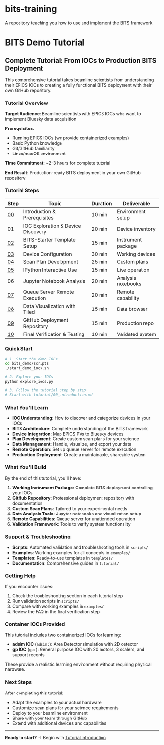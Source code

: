 # bits-training
A repository teaching you how to use and implement the BITS framework
# BITS Demo Tutorial

## Complete Tutorial: From IOCs to Production BITS Deployment

This comprehensive tutorial takes beamline scientists from understanding their EPICS IOCs to creating a fully functional BITS deployment with their own GitHub repository.

### Tutorial Overview

**Target Audience**: Beamline scientists with EPICS IOCs who want to implement Bluesky data acquisition

**Prerequisites**:
- Running EPICS IOCs (we provide containerized examples)
- Basic Python knowledge
- Git/GitHub familiarity
- Linux/macOS environment

**Time Commitment**: ~2-3 hours for complete tutorial

**End Result**: Production-ready BITS deployment in your own GitHub repository

### Tutorial Steps

| Step | Topic | Duration | Deliverable |
|------|-------|----------|-------------|
| [00](tutorial/00_introduction.md) | Introduction & Prerequisites | 10 min | Environment setup |
| [01](tutorial/01_ioc_exploration.md) | IOC Exploration & Device Discovery | 20 min | Device inventory |
| [02](tutorial/02_bits_starter_setup.md) | BITS-Starter Template Setup | 15 min | Instrument package |
| [03](tutorial/03_device_configuration.md) | Device Configuration | 30 min | Working devices |
| [04](tutorial/04_plan_development.md) | Scan Plan Development | 25 min | Custom plans |
| [05](tutorial/05_ipython_execution.md) | IPython Interactive Use | 15 min | Live operation |
| [06](tutorial/06_jupyter_notebooks.md) | Jupyter Notebook Analysis | 20 min | Analysis notebooks |
| [07](tutorial/07_queueserver_setup.md) | Queue Server Remote Execution | 20 min | Remote capability |
| [08](tutorial/08_tiled_visualization.md) | Data Visualization with Tiled | 15 min | Data browser |
| [09](tutorial/09_github_deployment.md) | GitHub Deployment Repository | 15 min | Production repo |
| [10](tutorial/10_verification_testing.md) | Final Verification & Testing | 10 min | Validated system |

### Quick Start

```bash
# 1. Start the demo IOCs
cd bits_demo/scripts
./start_demo_iocs.sh

# 2. Explore your IOCs
python explore_iocs.py

# 3. Follow the tutorial step by step
# Start with tutorial/00_introduction.md
```

### What You'll Learn

- **IOC Understanding**: How to discover and categorize devices in your IOCs
- **BITS Architecture**: Complete understanding of the BITS framework
- **Device Integration**: Map EPICS PVs to Bluesky devices
- **Plan Development**: Create custom scan plans for your science
- **Data Management**: Handle, visualize, and export your data
- **Remote Operation**: Set up queue server for remote execution  
- **Production Deployment**: Create a maintainable, shareable system

### What You'll Build

By the end of this tutorial, you'll have:

1. **Working Instrument Package**: Complete BITS deployment controlling your IOCs
2. **GitHub Repository**: Professional deployment repository with documentation
3. **Custom Scan Plans**: Tailored to your experimental needs
4. **Data Analysis Tools**: Jupyter notebooks and visualization setup
5. **Remote Capabilities**: Queue server for unattended operation
6. **Validation Framework**: Tools to verify system functionality

### Support & Troubleshooting

- **Scripts**: Automated validation and troubleshooting tools in `scripts/`
- **Examples**: Working examples for all concepts in `examples/`
- **Templates**: Ready-to-use templates in `templates/`
- **Documentation**: Comprehensive guides in `tutorial/`

### Getting Help

If you encounter issues:
1. Check the troubleshooting section in each tutorial step
2. Run validation scripts in `scripts/`
3. Compare with working examples in `examples/`
4. Review the FAQ in the final verification step

### Container IOCs Provided

This tutorial includes two containerized IOCs for learning:

- **adsim IOC** (`adsim:`): Area Detector simulation with 2D detector
- **gp IOC** (`gp:`): General purpose IOC with 20 motors, 3 scalers, and support records

These provide a realistic learning environment without requiring physical hardware.

### Next Steps

After completing this tutorial:
- Adapt the examples to your actual hardware
- Customize scan plans for your science requirements  
- Deploy to your beamline environment
- Share with your team through GitHub
- Extend with additional devices and capabilities

---

**Ready to start?** → Begin with [Tutorial Introduction](tutorial/00_introduction.md)